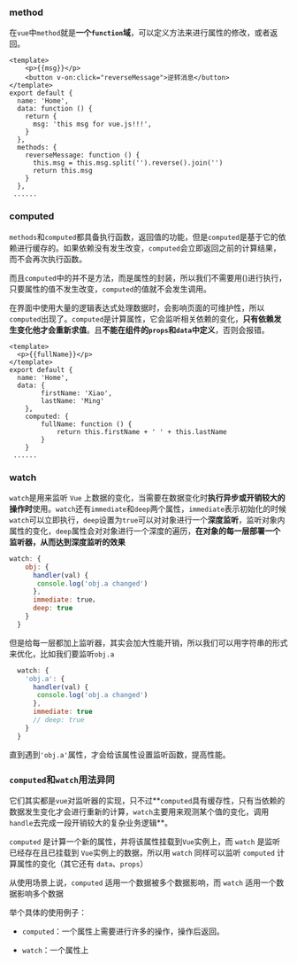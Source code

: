 ### method

在`vue`中`method`就是**一个`function`域**，可以定义方法来进行属性的修改，或者返回。

```vue
<template>
    <p>{{msg}}</p>
    <button v-on:click="reverseMessage">逆转消息</button>
</template>
export default {
  name: 'Home',
  data: function () {
    return {
      msg: 'this msg for vue.js!!!',
    }
  },
  methods: {
    reverseMessage: function () {
      this.msg = this.msg.split('').reverse().join('')
      return this.msg
    }
  },
 ......
```

### computed

`methods`和`computed`都具备执行函数，返回值的功能，但是`computed`是基于它的依赖进行缓存的。如果依赖没有发生改变，`computed`会立即返回之前的计算结果，而不会再次执行函数。

而且`computed`中的并不是方法，而是属性的封装，所以我们不需要用()进行执行，只要属性的值不发生改变，`computed`的值就不会发生调用。

在界面中使用大量的逻辑表达式处理数据时，会影响页面的可维护性，所以`computed`出现了。`computed`是计算属性，它会监听相关依赖的变化，**只有依赖发生变化他才会重新求值**。且**不能在组件的`props`和`data`中定义**，否则会报错。

```vue
<template>
  <p>{{fullName}}</p>
</template>
export default {
  name: 'Home',
  data: {
        firstName: 'Xiao',
        lastName: 'Ming'
    },
    computed: {
        fullName: function () {
            return this.firstName + ' ' + this.lastName
        }
    }
 ......

```
### watch

`watch`是用来监听 `Vue` 上数据的变化，当需要在数据变化时**执行异步或开销较大的操作时**使用。`watch`还有`immediate`和`deep`两个属性，`immediate`表示初始化的时候`watch`可以立即执行，`deep`设置为`true`可以对对象进行一个**深度监听**，监听对象内属性的变化，`deep`属性会对对象进行一个深度的遍历，**在对象的每一层部署一个监听器，从而达到深度监听的效果**

```javascript
watch: {
    obj: {
      handler(val) {
       console.log('obj.a changed')
      },
      immediate: true，
      deep: true
    }
  }
```

但是给每一层都加上监听器，其实会加大性能开销，所以我们可以用字符串的形式来优化，比如我们要监听`obj.a`

```javascript
  watch: {
    'obj.a': {
      handler(val) {
       console.log('obj.a changed')
      },
      immediate: true
      // deep: true
    }
  }
```

直到遇到`'obj.a'`属性，才会给该属性设置监听函数，提高性能。

### `computed`和`watch`用法异同

它们其实都是`vue`对监听器的实现，只不过**`computed`具有缓存性，只有当依赖的数据发生变化才会进行重新的计算，`watch`主要用来观测某个值的变化，调用`handle`去完成一段开销较大的复杂业务逻辑**。

`computed` 是计算一个新的属性，并将该属性挂载到`Vue`实例上，而 `watch` 是监听已经存在且已挂载到 `Vue`实例上的数据，所以用 `watch` 同样可以监听 `computed` 计算属性的变化（其它还有 `data`、`props`）

从使用场景上说，`computed` 适用一个数据被多个数据影响，而 `watch` 适用一个数据影响多个数据

举个具体的使用例子：

- `computed`：一个属性上需要进行许多的操作，操作后返回。

- `watch`：一个属性上